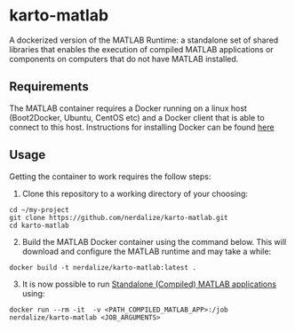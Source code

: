 # karto-matlab
A dockerized version of the MATLAB Runtime: a standalone set of shared libraries that enables the execution of compiled MATLAB applications or components on computers that do not have MATLAB installed.

## Requirements
The MATLAB  container requires a Docker running on a linux host (Boot2Docker, Ubuntu, CentOS etc) and a Docker client 
that is able to connect to this host. Instructions for installing Docker can be found [here](https://docs.docker.com/installation/)

## Usage
Getting the container to work requires the follow steps:

  1. Clone this repository to a working directory of your choosing: 
	
  ```
  cd ~/my-project
  git clone https://github.com/nerdalize/karto-matlab.git
  cd karto-matlab
  ```
  
  2. Build the MATLAB Docker container using the command below. This will download and configure the MATLAB runtime and may take a while:

  ```
  docker build -t nerdalize/karto-matlab:latest .
  ```

  3. It is now possible to run [Standalone (Compiled) MATLAB applications](http://nl.mathworks.com/help/compiler/create-and-install-a-standalone-application-from-matlab-code.html?refresh=true) using: 

  ```
  docker run --rm -it  -v <PATH_COMPILED_MATLAB_APP>:/job nerdalize/karto-matlab <JOB_ARGUMENTS>
  ```

